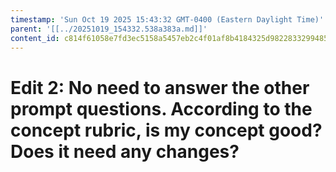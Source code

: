 ```yaml
---
timestamp: 'Sun Oct 19 2025 15:43:32 GMT-0400 (Eastern Daylight Time)'
parent: '[[../20251019_154332.538a383a.md]]'
content_id: c814f61058e7fd3ec5158a5457eb2c4f01af8b4184325d982283329948544c55
---
```


# Edit 2: No need to answer the other prompt questions. According to the concept rubric, is my concept good? Does it need any changes?
